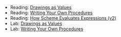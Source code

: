 * Reading: [Drawings as Values](../readings/drawings-reading.html)
* Reading: [Writing Your Own Procedures](../readings/procedures-reading.html)
* Reading: [How Scheme Evaluates Expressions (v2)](../readings/scheme-eval-2.html)
* Lab: [Drawings as Values](../labs/drawings-lab.html)
* Lab: [Writing Your Own Procedures](../labs/procedures-lab.html)
